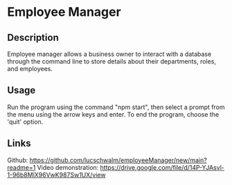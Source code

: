 # Employee Manager 
## Description
Employee manager allows a business owner to interact with a database through the command line to store details about their departments, roles, and employees.

## Usage
Run the program using the command "npm start", then select a prompt from the menu using the arrow keys and enter. To end the program, choose the 'quit' option.

## Links
Github: https://github.com/lucschwalm/employeeManager/new/main?readme=1
Video demonstration: https://drive.google.com/file/d/14P-YJAsvl-1-96b8MlX96VwK987Sw1UX/view
